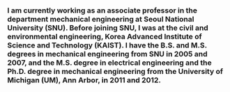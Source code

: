 ### I am currently working as an associate professor in the department mechanical engineering at Seoul National University (SNU). Before joining SNU, I was at the civil and environmental engineering, Korea Advanced Institute of Science and Technology (KAIST). I have the B.S. and M.S. degrees in mechanical engineering from SNU in 2005 and 2007, and the M.S. degree in electrical engineering and the Ph.D. degree in mechanical engineering from the University of Michigan (UM), Ann Arbor, in 2011 and 2012.
